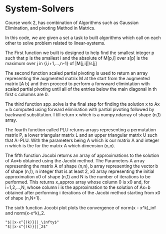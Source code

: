 # System-Solvers
Course work 2, has combination of Algorithms such as Gaussian Elimination, and pivoting Method in Matrics.

In this code, we are given a set a task to built algorithms which call on each other to solve problem related to linear-systems.

The First function we built is designed to help find the smallest integer p such that p is the smallest i and the absolute of M[p,i] over s[p] is the maximum over j in {i,i+1,...,n-1} of |M[j,i]|/s[j] 

The second function scaled partial pivoting is used to return an array representing the augmented matrix M at the start from the augmented matrix [A b] and then procced to perform a forwward elimintation with scaled partial pivoting until all of the entries below the main diagonal in th first c columns are 0.

The third function spp_solve is the final step for finding the solution x to Ax = b computed using forward elimination with partial pivoting followed by backward substitution. I till return x which is a numpy.ndarray of shape (n,1) array.  

The fourth function called PLU returns arrays representing a permutation matrix P, a lower triangular matrix L and an upper triangular matrix U such that A=PLU. With the parameters being A which is our matrix A and integer n which is the for the matrix A which dimension (n,n).

The fifth function Jocobi returns an array of approximations to the solution of Ax=b obtained using the Jacobi method. The Parameters A array representing the matrix A of shape (n,n), b array representing the vector b of shape (n,1), n integer that is at least 2, x0 array representing the initial approximation x0 of shape (n,1) and N is the number of iterations to be performed. This returns x_approx array whose column 0 is x0 and, for i=1,2,...,N, whose column i is the approximation to the solution of Ax=b obtained after performing i iterations of the Jacobi method starting from x0 of shape (n,N+1).

The sixth function Jocobi plot plots the convergence of norm(x - x^k)_inf and norm(x-x^k)_2.

    "$||x-x^{(k)}||_\infty$"
    "$||x-x^{(k)}||_2$"
